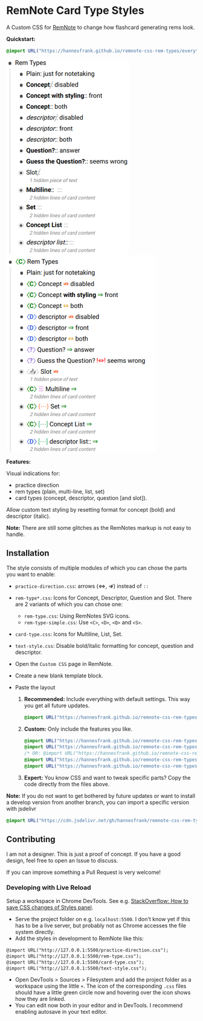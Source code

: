 # RemNote Card Type Styles

A Custom CSS for [RemNote](https://www.remnote.io/) to change how flashcard generating rems look.

**Quickstart:**

```css
@import URL("https://hannesfrank.github.io/remnote-css-rem-types/everything.css");
```

![default_style](./default_style.png) ![custom_style](./custom_style.png)

**Features:**

Visual indications for:

- practice direction
- rem types (plain, multi-line, list, set)
- card types (concept, descriptor, question [and slot]).

Allow custom text styling by resetting format for concept (bold) and descriptor (italic).

**Note:** There are still some glitches as the RemNotes markup is not easy to handle.

## Installation

The style consists of multiple modules of which you can chose the parts you want to enable:

- `practice-direction.css`: arrows (⇔, ⇏) instead of `::`
- `rem-type*.css`: Icons for Concept, Descriptor, Question and Slot. There are 2 variants of which you can chose one:
  - `rem-type.css`: Using RemNotes SVG icons.
  - `rem-type-simple.css`: Use `<C>`, `<D>`, `<Q>` and `<S>`.
- `card-type.css`: Icons for Multiline, List, Set.
- `text-style.css`: Disable bold/italic formatting for concept, question and descriptor.

- Open the `Custom CSS` page in RemNote.
- Create a new blank template block.
- Paste the layout
  1.  **Recommended:** Include everything with default settings. This way you get all future updates.
      ```css
      @import URL("https://hannesfrank.github.io/remnote-css-rem-types/everything.css");
      ```
  2.  **Custom:** Only include the features you like.
      ```css
      @import URL("https://hannesfrank.github.io/remnote-css-rem-types/practice-direction.css");
      @import URL("https://hannesfrank.github.io/remnote-css-rem-types/rem-type.css");
      /* OR: @import URL("https://hannesfrank.github.io/remnote-css-rem-types/rem-type-simple.css"); */
      @import URL("https://hannesfrank.github.io/remnote-css-rem-types/card-type.css");
      @import URL("https://hannesfrank.github.io/remnote-css-rem-types/text-style.css");
      ```
  3.  **Expert:** You know CSS and want to tweak specific parts? Copy the code directly from the files above.

**Note:** If you do not want to get bothered by future updates or want to install a develop version from another branch, you can import a specific version with jsdelivr

```css
@import URL("https://cdn.jsdelivr.net/gh/hannesfrank/remnote-css-rem-types@8fe69d0/card-types.css");
```

## Contributing

I am not a designer. This is just a proof of concept.
If you have a good design, feel free to open an Issue to discuss.

If you can improve something a Pull Request is very welcome!

### Developing with Live Reload

Setup a workspace in Chrome DevTools. See e.g. [StackOverflow: How to save CSS changes of Styles panel](https://stackoverflow.com/questions/6843495/how-to-save-css-changes-of-styles-panel-of-chrome-developer-tools).

- Serve the project folder on e.g. `localhost:5500`. I don't know yet if this has to be a live server, but probably not as Chrome accesses the file system directly.
- Add the styles in development to RemNote like this:

```
@import URL("http://127.0.0.1:5500/practice-direction.css");
@import URL("http://127.0.0.1:5500/rem-type.css");
@import URL("http://127.0.0.1:5500/card-type.css");
@import URL("http://127.0.0.1:5500/text-style.css");
```

- Open DevTools > Sources > Filesystem and add the project folder as a workspace using the little `+`. The icon of the corresponding `.css` files should have a little green circle now and hovering over the icon shows how they are linked.
- You can edit now both in your editor and in DevTools. I recommend enabling autosave in your text editor.
